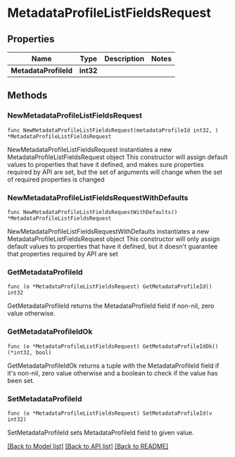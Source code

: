 # MetadataProfileListFieldsRequest

## Properties

Name | Type | Description | Notes
------------ | ------------- | ------------- | -------------
**MetadataProfileId** | **int32** |  | 

## Methods

### NewMetadataProfileListFieldsRequest

`func NewMetadataProfileListFieldsRequest(metadataProfileId int32, ) *MetadataProfileListFieldsRequest`

NewMetadataProfileListFieldsRequest instantiates a new MetadataProfileListFieldsRequest object
This constructor will assign default values to properties that have it defined,
and makes sure properties required by API are set, but the set of arguments
will change when the set of required properties is changed

### NewMetadataProfileListFieldsRequestWithDefaults

`func NewMetadataProfileListFieldsRequestWithDefaults() *MetadataProfileListFieldsRequest`

NewMetadataProfileListFieldsRequestWithDefaults instantiates a new MetadataProfileListFieldsRequest object
This constructor will only assign default values to properties that have it defined,
but it doesn't guarantee that properties required by API are set

### GetMetadataProfileId

`func (o *MetadataProfileListFieldsRequest) GetMetadataProfileId() int32`

GetMetadataProfileId returns the MetadataProfileId field if non-nil, zero value otherwise.

### GetMetadataProfileIdOk

`func (o *MetadataProfileListFieldsRequest) GetMetadataProfileIdOk() (*int32, bool)`

GetMetadataProfileIdOk returns a tuple with the MetadataProfileId field if it's non-nil, zero value otherwise
and a boolean to check if the value has been set.

### SetMetadataProfileId

`func (o *MetadataProfileListFieldsRequest) SetMetadataProfileId(v int32)`

SetMetadataProfileId sets MetadataProfileId field to given value.



[[Back to Model list]](../README.md#documentation-for-models) [[Back to API list]](../README.md#documentation-for-api-endpoints) [[Back to README]](../README.md)


